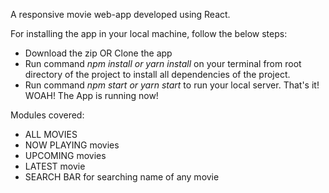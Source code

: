 A responsive movie web-app developed using React.

For installing the app in your local machine, follow the below steps:
- Download the zip OR Clone the app
- Run command *npm install or yarn install* on your terminal from root directory of the project to install all dependencies of the project.
- Run command *npm start or yarn start* to run your local server. That's it! WOAH! The App is running now!

Modules covered: 
- ALL MOVIES 
- NOW PLAYING movies
- UPCOMING movies
- LATEST movie
- SEARCH BAR for searching name of any movie
